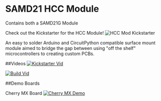# SAMD21 HCC Module
Contains both a SAMD21G Module

Check out the Kickstarter for the HCC Module!
![HCC Mod Kickstarter](https://www.kickstarter.com/projects/idlehandsdev/hcc-mod-ready-to-solder-arduino-module)

An easy to solder Arduino and CircuitPython compatible surface mount module aimed to bridge the gap between using "off the shelf" microcontrollers to creating custom PCBs. 

##Videos
[![Kickstarter Vid](https://img.youtube.com/vi/BM-LiPFgZBc/0.jpg)](https://youtu.be/BM-LiPFgZBc)

[![Build Vid](https://img.youtube.com/vi/7S2FcrVHBxY/0.jpg)](https://youtu.be/7S2FcrVHBxY)

##Demo Boards

Cherry MX Board
[![Cherry MX Demo](https://img.youtube.com/vi/bd1iaVNwYvI/0.jpg)](https://youtu.be/bd1iaVNwYvI)


